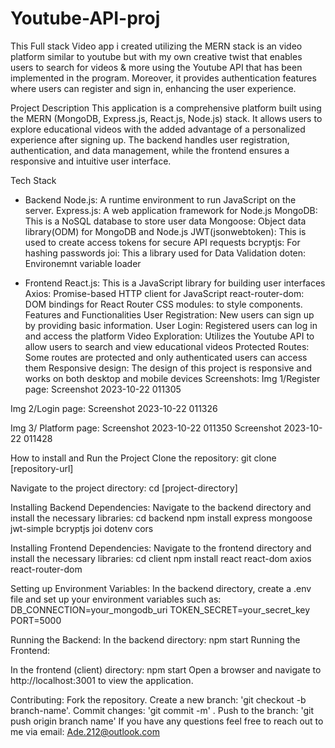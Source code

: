 # Youtube-API-proj
This Full stack Video app i created utilizing the MERN stack is an video platform similar to youtube but with my own creative twist that enables users to search for videos & more using the Youtube API that has been implemented in the program. Moreover, it provides authentication features where users can register and sign in, enhancing the user experience.

Project Description
This application is a comprehensive platform built using the MERN (MongoDB, Express.js, React.js, Node.js) stack. It allows users to explore educational videos with the added advantage of a personalized experience after signing up. The backend handles user registration, authentication, and data management, while the frontend ensures a responsive and intuitive user interface.

Tech Stack
* Backend
Node.js: A runtime environment to run JavaScript on the server.
Express.js: A web application framework for Node.js
MongoDB: This is a NoSQL database to store user data
Mongoose: Object data library(ODM) for MongoDB and Node.js
JWT(jsonwebtoken): This is used to create access tokens for secure API requests
bcryptjs: For hashing passwords
joi: This a library used for Data Validation
doten: Environemnt variable loader

* Frontend
React.js: This is a JavaScript library for building user interfaces
Axios: Promise-based HTTP client for JavaScript
react-router-dom: DOM bindings for React Router
CSS modules: to style components.
Features and Functionalities
User Registration: New users can sign up by providing basic information.
User Login: Registered users can log in and access the platform
Video Exploration: Utilizes the Youtube API to allow users to search and view educational videos
Protected Routes: Some routes are protected and only authenticated users can access them
Responsive design: The design of this project is responsive and works on both desktop and mobile devices
Screenshots:
Img 1/Register page:
Screenshot 2023-10-22 011305

Img 2/Login page:
Screenshot 2023-10-22 011326

Img 3/ Platform page:
Screenshot 2023-10-22 011350 Screenshot 2023-10-22 011428

How to install and Run the Project
Clone the repository:
git clone [repository-url]

Navigate to the project directory:
cd [project-directory]

Installing Backend Dependencies:
Navigate to the backend directory and install the necessary libraries:
cd backend npm install express mongoose jwt-simple bcryptjs joi dotenv cors

Installing Frontend Dependencies:
Navigate to the frontend directory and install the necessary libraries:
cd client npm install react react-dom axios react-router-dom

Setting up Environment Variables:
In the backend directory, create a .env file and set up your environment variables such as:
DB_CONNECTION=your_mongodb_uri TOKEN_SECRET=your_secret_key PORT=5000

Running the Backend:
In the backend directory:
npm start Running the Frontend:

In the frontend (client) directory:
npm start Open a browser and navigate to http://localhost:3001 to view the application.

Contributing:
Fork the repository.
Create a new branch: 'git checkout -b branch-name'.
Commit changes: 'git commit -m' .
Push to the branch: 'git push origin branch name'
If you have any questions feel free to reach out to me via email: Ade.212@outlook.com
